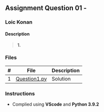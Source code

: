 ## Assignment Question 01 - 

### Loic Konan

#### Description

> **1.**
>
> 
>
>
### Files

|   #   | File                         | Description |
| :---: | ---------------------------- | ----------- |
|   1   | [Question1.py](Question1.py) | Solution    |

### Instructions

- Complied using **VScode** and **Python 3.9.2**
